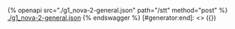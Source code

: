 [#generator:start]: <> ({ "template": "openapi" })
{% openapi src="./g1_nova-2-general.json" path="/stt" method="post" %}
[./g1_nova-2-general.json](./g1_nova-2-general.json)
{% endswagger %}
[#generator:end]: <> ({})